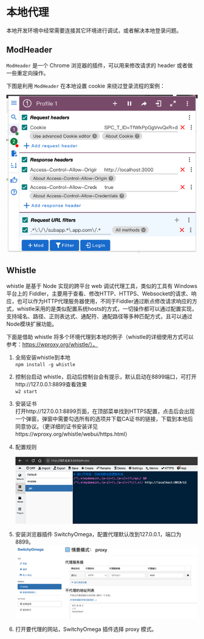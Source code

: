 # 本地代理

本地开发环境中经常需要连接其它环境进行调试，或者解决本地登录问题。

## ModHeader
`ModHeader` 是一个 Chrome 浏览器的插件，可以用来修改请求的 header 或者做一些重定向操作。

下图是利用 `ModHeader` 在本地设置 cookie 来绕过登录流程的案例：

![modheader.png](./images/modheader.png)

## Whistle
whistle 是基于 Node 实现的跨平台 web 调试代理工具，类似的工具有 Windows 平台上的 Fiddler，主要用于查看、修改HTTP、HTTPS、Websocket的请求、响应，也可以作为HTTP代理服务器使用，不同于Fiddler通过断点修改请求响应的方式，whistle采用的是类似配置系统hosts的方式，一切操作都可以通过配置实现，支持域名、路径、正则表达式、通配符、通配路径等多种匹配方式，且可以通过Node模块扩展功能。

下面是借助 whistle 将多个环境代理到本地的例子（whistle的详细使用方式可以参考：https://wproxy.org/whistle/）。

1. 全局安装whistle到本地<br>
`npm install -g whistle`

2. 控制台启动 whistle，启动后控制台会有提示，默认启动在8899端口，可打开http://127.0.0.1:8899查看效果<br>
`w2 start`

3. 安装证书 <br>
打开http://127.0.0.1:8899页面，在顶部菜单找到HTTPS配置，点击后会出现一个弹窗，弹窗中需要勾选所有的选项并下载CA证书的链接，下载到本地后同意协议。（更详细的证书安装详见https://wproxy.org/whistle/webui/https.html）

4. 配置规则<br>   
![whistle_rules.png](./images/whistle_rules.png)

5. 安装浏览器插件 SwitchyOmega，配置代理默认改到127.0.0.1，端口为8899。<br>
![switchyomega.png](./images/switchyomega.png)

6. 打开要代理的网站，SwitchyOmega 插件选择 proxy 模式。
